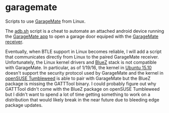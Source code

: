 # garagemate
Scripts to use [GarageMate](https://bluemate.com) from Linux.

The [adb.sh](https://github.com/scelfo/garagemate/blob/master/adb.sh) script is a cheat to automate an attached android device running the [GarageMate app](https://play.google.com/store/apps/details?id=com.bluemate.garagemate) to open a garage door equiped with the [GarageMate receiver](https://bluemate.com).

Eventually, when BTLE support in Linux becomes reliable, I will add a script that communicates directly from Linux to the paired GarageMate receiver.  Unfortunately, the Linux kernel drivers and [BlueZ](http://www.bluez.org) stack is not compatible with GarageMate.  In particular, as of 1/19/16, the kernel in [Ubuntu 15.10](http://releases.ubuntu.com/15.10) doesn't support the security protocol used by GarageMate and the kernel in [openSUSE Tumbleweed](https://en.opensuse.org/Portal:Tumbleweed) is able to pair with GarageMate but the BlueZ package is missing the GATTTool binary.  I could probably figure out why GATTTool didn't come with the BlueZ package on openSUSE Tumbleweed but I didn't want to spend a lot of time getting something to work on a distribution that would likely break in the near future due to bleeding edge package updates.
